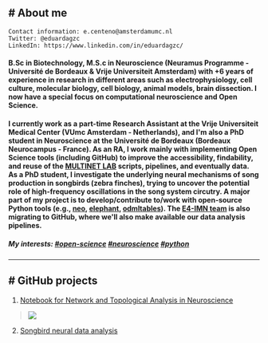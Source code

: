 ## # About me

```
Contact information: e.centeno@amsterdamumc.nl
Twitter: @eduardagzc
LinkedIn: https://www.linkedin.com/in/eduardagzc/
```

#### B.Sc in Biotechnology, M.S.c in Neuroscience (Neuramus Programme - Université de Bordeaux & Vrije Universiteit Amsterdam) with +6 years of experience in research in different areas such as electrophysiology, cell culture, molecular biology, cell biology, animal models, brain dissection. I now have a special focus on computational neuroscience and Open Science. 

#### I currently work as a part-time Research Assistant at the Vrije Universiteit Medical Center (VUmc Amsterdam - Netherlands), and I'm also a PhD student in Neuroscience at the Université de Bordeaux (Bordeaux Neurocampus - France). As an RA, I work mainly with implementing Open Science tools (including GitHub) to improve the accessibility, findability, and reuse of the [MULTINET LAB](https://github.com/multinetlab-amsterdam) scripts, pipelines, and eventually data. As a PhD student, I investigate the underlying neural mechanisms of song production in songbirds (zebra finches), trying to uncover the potential role of high-frequency oscillations in the song system circutry. A major part of my project is to develop/contribute to/work with open-source Python tools (e.g., [neo](https://github.com/NeuralEnsemble/python-neo), [elephant](https://github.com/NeuralEnsemble/elephant), [odmltables](https://github.com/INM-6/python-odmltables)). The [E4-IMN team](https://github.com/IMN-E4) is also migrating to GitHub, where we'll also make available our data analysis pipelines.

##### My interests: [#open-science](https://twitter.com/hashtag/openscience?ref_src=twsrc%5Egoogle%7Ctwcamp%5Eserp%7Ctwgr%5Ehashtag) [#neuroscience](https://twitter.com/search?q=%23Neuroscience&src=typed_query) [#python](https://twitter.com/search?q=%23python&src=typed_query)



-------------------------------------------------------------------------
## # GitHub projects

1. [Notebook for Network and Topological Analysis in Neuroscience](https://github.com/multinetlab-amsterdam/network_TDA_tutorial)
> ![](https://github.com/multinetlab-amsterdam/network_TDA_tutorial/blob/main/Figures/filtration.gif)

2. [Songbird neural data analysis](https://aleblois.github.io/SongbirdNeuralDataAnalysis/index.html)
<!--
**eduardacenteno/eduardacenteno** is a ✨ _special_ ✨ repository because its `README.md` (this file) appears on your GitHub profile.
